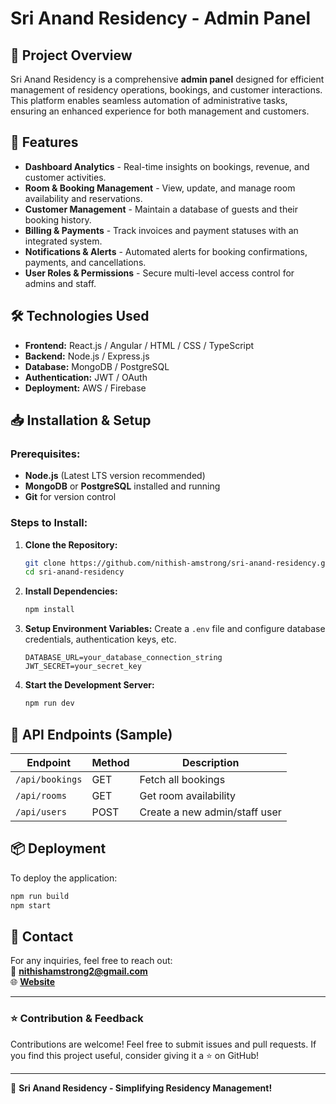 # Sri Anand Residency - Admin Panel

## 📌 Project Overview
Sri Anand Residency is a comprehensive **admin panel** designed for efficient management of residency operations, bookings, and customer interactions. This platform enables seamless automation of administrative tasks, ensuring an enhanced experience for both management and customers.

## 🚀 Features
- **Dashboard Analytics** - Real-time insights on bookings, revenue, and customer activities.
- **Room & Booking Management** - View, update, and manage room availability and reservations.
- **Customer Management** - Maintain a database of guests and their booking history.
- **Billing & Payments** - Track invoices and payment statuses with an integrated system.
- **Notifications & Alerts** - Automated alerts for booking confirmations, payments, and cancellations.
- **User Roles & Permissions** - Secure multi-level access control for admins and staff.

## 🛠️ Technologies Used
- **Frontend:** React.js / Angular / HTML / CSS / TypeScript
- **Backend:** Node.js / Express.js
- **Database:** MongoDB / PostgreSQL
- **Authentication:** JWT / OAuth
- **Deployment:** AWS / Firebase

## 📥 Installation & Setup
### Prerequisites:
- **Node.js** (Latest LTS version recommended)
- **MongoDB** or **PostgreSQL** installed and running
- **Git** for version control

### Steps to Install:
1. **Clone the Repository:**
   ```bash
   git clone https://github.com/nithish-amstrong/sri-anand-residency.git
   cd sri-anand-residency
   ```
2. **Install Dependencies:**
   ```bash
   npm install
   ```
3. **Setup Environment Variables:**
   Create a `.env` file and configure database credentials, authentication keys, etc.
   ```env
   DATABASE_URL=your_database_connection_string
   JWT_SECRET=your_secret_key
   ```
4. **Start the Development Server:**
   ```bash
   npm run dev
   ```

## 📌 API Endpoints (Sample)
| Endpoint           | Method | Description                    |
|-------------------|--------|--------------------------------|
| `/api/bookings`  | GET    | Fetch all bookings            |
| `/api/rooms`     | GET    | Get room availability         |
| `/api/users`     | POST   | Create a new admin/staff user |

## 📦 Deployment
To deploy the application:
```bash
npm run build
npm start
```

## 📧 Contact
For any inquiries, feel free to reach out:  
📩 **nithishamstrong2@gmail.com**  
🌐 **[Website](https://nithish-amstrong.web.app/)**

---
### ⭐ Contribution & Feedback
Contributions are welcome! Feel free to submit issues and pull requests. If you find this project useful, consider giving it a ⭐ on GitHub!

---
🚀 **Sri Anand Residency - Simplifying Residency Management!**

